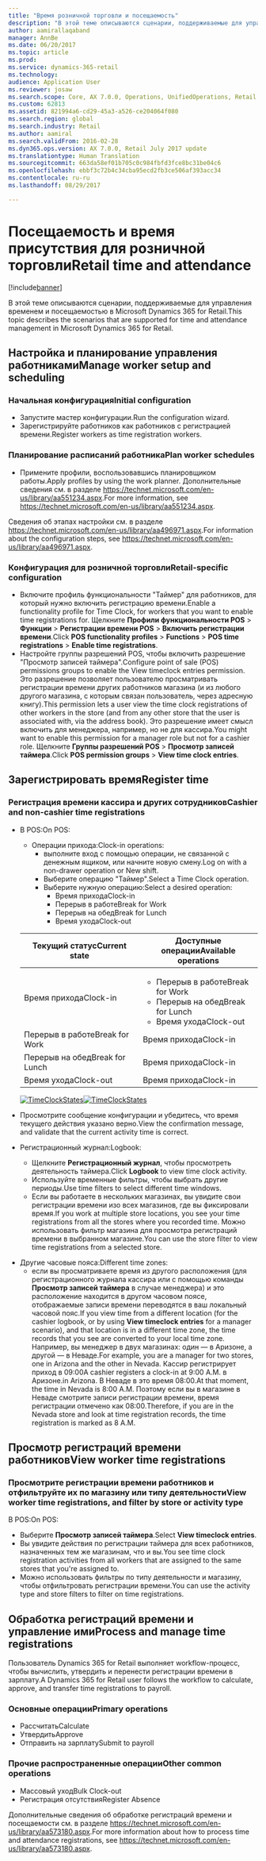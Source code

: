 ```yaml
---
title: "Время розничной торговли и посещаемость"
description: "В этой теме описываются сценарии, поддерживаемые для управления временем и посещаемостью в Microsoft Dynamics 365 for Retail."
author: aamirallaqaband
manager: AnnBe
ms.date: 06/20/2017
ms.topic: article
ms.prod: 
ms.service: dynamics-365-retail
ms.technology: 
audience: Application User
ms.reviewer: josaw
ms.search.scope: Core, AX 7.0.0, Operations, UnifiedOperations, Retail
ms.custom: 62813
ms.assetid: 821994a6-cd29-45a3-a526-ce204064f080
ms.search.region: global
ms.search.industry: Retail
ms.author: aamiral
ms.search.validFrom: 2016-02-28
ms.dyn365.ops.version: AX 7.0.0, Retail July 2017 update
ms.translationtype: Human Translation
ms.sourcegitcommit: 663da58ef01b705c0c984fbfd3fce8bc31be04c6
ms.openlocfilehash: ebbf3c72b4c34cba95ecd2fb3ce506af393acc34
ms.contentlocale: ru-ru
ms.lasthandoff: 08/29/2017

---
```


# <a name="retail-time-and-attendance"></a><span data-ttu-id="85763-103">Посещаемость и время присутствия для розничной торговли</span><span class="sxs-lookup"><span data-stu-id="85763-103">Retail time and attendance</span></span>

[!include[banner](includes/banner.md)]


<span data-ttu-id="85763-104">В этой теме описываются сценарии, поддерживаемые для управления временем и посещаемостью в Microsoft Dynamics 365 for Retail.</span><span class="sxs-lookup"><span data-stu-id="85763-104">This topic describes the scenarios that are supported for time and attendance management in Microsoft Dynamics 365 for Retail.</span></span> 

<a name="manage-worker-setup-and-scheduling"></a><span data-ttu-id="85763-105">Настройка и планирование управления работниками</span><span class="sxs-lookup"><span data-stu-id="85763-105">Manage worker setup and scheduling</span></span>
----------------------------------

### <a name="initial-configuration"></a><span data-ttu-id="85763-106">Начальная конфигурация</span><span class="sxs-lookup"><span data-stu-id="85763-106">Initial configuration</span></span>

-   <span data-ttu-id="85763-107">Запустите мастер конфигурации.</span><span class="sxs-lookup"><span data-stu-id="85763-107">Run the configuration wizard.</span></span>
-   <span data-ttu-id="85763-108">Зарегистрируйте работников как работников с регистрацией времени.</span><span class="sxs-lookup"><span data-stu-id="85763-108">Register workers as time registration workers.</span></span>

### <a name="plan-worker-schedules"></a><span data-ttu-id="85763-109">Планирование расписаний работника</span><span class="sxs-lookup"><span data-stu-id="85763-109">Plan worker schedules</span></span>

-   <span data-ttu-id="85763-110">Примените профили, воспользовавшись планировщиком работы.</span><span class="sxs-lookup"><span data-stu-id="85763-110">Apply profiles by using the work planner.</span></span> <span data-ttu-id="85763-111">Дополнительные сведения см. в разделе <https://technet.microsoft.com/en-us/library/aa551234.aspx>.</span><span class="sxs-lookup"><span data-stu-id="85763-111">For more information, see <https://technet.microsoft.com/en-us/library/aa551234.aspx>.</span></span>

<span data-ttu-id="85763-112">Сведения об этапах настройки см. в разделе <https://technet.microsoft.com/en-us/library/aa496971.aspx>.</span><span class="sxs-lookup"><span data-stu-id="85763-112">For information about the configuration steps, see <https://technet.microsoft.com/en-us/library/aa496971.aspx>.</span></span>

### <a name="retail-specific-configuration"></a><span data-ttu-id="85763-113">Конфигурация для розничной торговли</span><span class="sxs-lookup"><span data-stu-id="85763-113">Retail-specific configuration</span></span>

-   <span data-ttu-id="85763-114">Включите профиль функциональности "Таймер" для работников, для который нужно включить регистрацию времени.</span><span class="sxs-lookup"><span data-stu-id="85763-114">Enable a functionality profile for Time Clock, for workers that you want to enable time registrations for.</span></span> <span data-ttu-id="85763-115">Щелкните **Профили функциональности POS** &gt; **Функции** &gt; **Регистрации времени POS** &gt; **Включить регистрации времени**.</span><span class="sxs-lookup"><span data-stu-id="85763-115">Click **POS functionality profiles** &gt; **Functions** &gt; **POS time registrations** &gt; **Enable time registrations**.</span></span>
-   <span data-ttu-id="85763-116">Настройте группы разрешений POS, чтобы включить разрешение "Просмотр записей таймера".</span><span class="sxs-lookup"><span data-stu-id="85763-116">Configure point of sale (POS) permissions groups to enable the View timeclock entries permission.</span></span> <span data-ttu-id="85763-117">Это разрешение позволяет пользователю просматривать регистрации времени других работников магазина (и из любого другого магазина, с которым связан пользователь, через адресную книгу).</span><span class="sxs-lookup"><span data-stu-id="85763-117">This permission lets a user view the time clock registrations of other workers in the store (and from any other store that the user is associated with, via the address book).</span></span> <span data-ttu-id="85763-118">Это разрешение имеет смысл включить для менеджера, например, но не для кассира.</span><span class="sxs-lookup"><span data-stu-id="85763-118">You might want to enable this permission for a manager role but not for a cashier role.</span></span> <span data-ttu-id="85763-119">Щелкните **Группы разрешений POS** &gt; **Просмотр записей таймера**.</span><span class="sxs-lookup"><span data-stu-id="85763-119">Click **POS permission groups** &gt; **View time clock entries**.</span></span>

## <a name="register-time"></a><span data-ttu-id="85763-120">Зарегистрировать время</span><span class="sxs-lookup"><span data-stu-id="85763-120">Register time</span></span>
### <a name="cashier-and-non-cashier-time-registrations"></a><span data-ttu-id="85763-121">Регистрация времени кассира и других сотрудников</span><span class="sxs-lookup"><span data-stu-id="85763-121">Cashier and non-cashier time registrations</span></span>

-   <span data-ttu-id="85763-122">В POS:</span><span class="sxs-lookup"><span data-stu-id="85763-122">On POS:</span></span>
    -   <span data-ttu-id="85763-123">Операции прихода:</span><span class="sxs-lookup"><span data-stu-id="85763-123">Clock-in operations:</span></span>
        -   <span data-ttu-id="85763-124">выполните вход с помощью операции, не связанной с денежным ящиком, или начните новую смену.</span><span class="sxs-lookup"><span data-stu-id="85763-124">Log on with a non-drawer operation or New shift.</span></span>
        -   <span data-ttu-id="85763-125">Выберите операцию "Таймер".</span><span class="sxs-lookup"><span data-stu-id="85763-125">Select a Time Clock operation.</span></span>
        -   <span data-ttu-id="85763-126">Выберите нужную операцию:</span><span class="sxs-lookup"><span data-stu-id="85763-126">Select a desired operation:</span></span>
            -   <span data-ttu-id="85763-127">Время прихода</span><span class="sxs-lookup"><span data-stu-id="85763-127">Clock-in</span></span>
            -   <span data-ttu-id="85763-128">Перерыв в работе</span><span class="sxs-lookup"><span data-stu-id="85763-128">Break for Work</span></span>
            -   <span data-ttu-id="85763-129">Перерыв на обед</span><span class="sxs-lookup"><span data-stu-id="85763-129">Break for Lunch</span></span>
            -   <span data-ttu-id="85763-130">Время ухода</span><span class="sxs-lookup"><span data-stu-id="85763-130">Clock-out</span></span>

    <table>
    <colgroup>
    <col width="50%" />
    <col width="50%" />
    </colgroup>
    <thead>
    <tr class="header">
    <th><span data-ttu-id="85763-131">Текущий статус</span><span class="sxs-lookup"><span data-stu-id="85763-131">Current state</span></span></th>
    <th><span data-ttu-id="85763-132">Доступные операции</span><span class="sxs-lookup"><span data-stu-id="85763-132">Available operations</span></span></th>
    </tr>
    </thead>
    <tbody>
    <tr class="odd">
    <td><span data-ttu-id="85763-133">Время прихода</span><span class="sxs-lookup"><span data-stu-id="85763-133">Clock-in</span></span></td>
    <td><ul>
    <li><span data-ttu-id="85763-134">Перерыв в работе</span><span class="sxs-lookup"><span data-stu-id="85763-134">Break for Work</span></span></li>
    <li><span data-ttu-id="85763-135">Перерыв на обед</span><span class="sxs-lookup"><span data-stu-id="85763-135">Break for Lunch</span></span></li>
    <li><span data-ttu-id="85763-136">Время ухода</span><span class="sxs-lookup"><span data-stu-id="85763-136">Clock-out</span></span></li>
    </ul></td>
    </tr>
    <tr class="even">
    <td><span data-ttu-id="85763-137">Перерыв в работе</span><span class="sxs-lookup"><span data-stu-id="85763-137">Break for Work</span></span></td>
    <td><span data-ttu-id="85763-138">Время прихода</span><span class="sxs-lookup"><span data-stu-id="85763-138">Clock-in</span></span></td>
    </tr>
    <tr class="odd">
    <td><span data-ttu-id="85763-139">Перерыв на обед</span><span class="sxs-lookup"><span data-stu-id="85763-139">Break for Lunch</span></span></td>
    <td><span data-ttu-id="85763-140">Время прихода</span><span class="sxs-lookup"><span data-stu-id="85763-140">Clock-in</span></span></td>
    </tr>
    <tr class="even">
    <td><span data-ttu-id="85763-141">Время ухода</span><span class="sxs-lookup"><span data-stu-id="85763-141">Clock-out</span></span></td>
    <td><span data-ttu-id="85763-142">Время прихода</span><span class="sxs-lookup"><span data-stu-id="85763-142">Clock-in</span></span></td>
    </tr>
    </tbody>
    </table>

    <span data-ttu-id="85763-143">[![TimeClockStates](./media/timeclockstates.png)](./media/timeclockstates.png)</span><span class="sxs-lookup"><span data-stu-id="85763-143">[![TimeClockStates](./media/timeclockstates.png)](./media/timeclockstates.png)</span></span>
-   <span data-ttu-id="85763-144">Просмотрите сообщение конфигурации и убедитесь, что время текущего действия указано верно.</span><span class="sxs-lookup"><span data-stu-id="85763-144">View the confirmation message, and validate that the current activity time is correct.</span></span>
-   <span data-ttu-id="85763-145">Регистрационный журнал:</span><span class="sxs-lookup"><span data-stu-id="85763-145">Logbook:</span></span>
    -   <span data-ttu-id="85763-146">Щелкните **Регистрационный журнал**, чтобы просмотреть деятельность таймера.</span><span class="sxs-lookup"><span data-stu-id="85763-146">Click **Logbook** to view time clock activity.</span></span>
    -   <span data-ttu-id="85763-147">Используйте временные фильтры, чтобы выбрать другие периоды.</span><span class="sxs-lookup"><span data-stu-id="85763-147">Use time filters to select different time windows.</span></span>
    -   <span data-ttu-id="85763-148">Если вы работаете в нескольких магазинах, вы увидите свои регистрации времени изо всех магазинов, где вы фиксировали время.</span><span class="sxs-lookup"><span data-stu-id="85763-148">If you work at multiple store locations, you see your time registrations from all the stores where you recorded time.</span></span> <span data-ttu-id="85763-149">Можно использовать фильтр магазина для просмотра регистраций времени в выбранном магазине.</span><span class="sxs-lookup"><span data-stu-id="85763-149">You can use the store filter to view time registrations from a selected store.</span></span>

<!-- -->

-   <span data-ttu-id="85763-150">Другие часовые пояса:</span><span class="sxs-lookup"><span data-stu-id="85763-150">Different time zones:</span></span>
    -   <span data-ttu-id="85763-151">если вы просматриваете время из другого расположения (для регистрационного журнала кассира или с помощью команды **Просмотр записей таймера** в случае менеджера) и это расположение находится в другом часовом поясе, отображаемые записи времени переводятся в ваш локальный часовой пояс.</span><span class="sxs-lookup"><span data-stu-id="85763-151">If you view time from a different location (for the cashier logbook, or by using **View timeclock entries** for a manager scenario), and that location is in a different time zone, the time records that you see are converted to your local time zone.</span></span> <span data-ttu-id="85763-152">Например, вы менеджер в двух магазинах: один — в Аризоне, а другой — в Неваде.</span><span class="sxs-lookup"><span data-stu-id="85763-152">For example, you are a manager for two stores, one in Arizona and the other in Nevada.</span></span> <span data-ttu-id="85763-153">Кассир регистрирует приход в 09:00</span><span class="sxs-lookup"><span data-stu-id="85763-153">A cashier registers a clock-in at 9:00 A.M.</span></span> <span data-ttu-id="85763-154">в Аризоне.</span><span class="sxs-lookup"><span data-stu-id="85763-154">in Arizona.</span></span> <span data-ttu-id="85763-155">В Неваде в это время 08:00.</span><span class="sxs-lookup"><span data-stu-id="85763-155">At that moment, the time in Nevada is 8:00 A.M.</span></span> <span data-ttu-id="85763-156">Поэтому если вы в магазине в Неваде смотрите записи регистрации времени, время регистрации отмечено как 08:00.</span><span class="sxs-lookup"><span data-stu-id="85763-156">Therefore, if you are in the Nevada store and look at time registration records, the time registration is marked as 8 A.M.</span></span>

## <a name="view-worker-time-registrations"></a><span data-ttu-id="85763-157">Просмотр регистраций времени работников</span><span class="sxs-lookup"><span data-stu-id="85763-157">View worker time registrations</span></span>
### <a name="view-worker-time-registrations-and-filter-by-store-or-activity-type"></a><span data-ttu-id="85763-158">Просмотрите регистрации времени работников и отфильтруйте их по магазину или типу деятельности</span><span class="sxs-lookup"><span data-stu-id="85763-158">View worker time registrations, and filter by store or activity type</span></span>

<span data-ttu-id="85763-159">В POS:</span><span class="sxs-lookup"><span data-stu-id="85763-159">On POS:</span></span>

-   <span data-ttu-id="85763-160">Выберите **Просмотр записей таймера**.</span><span class="sxs-lookup"><span data-stu-id="85763-160">Select **View timeclock entries**.</span></span>
-   <span data-ttu-id="85763-161">Вы увидите действия по регистрации таймера для всех работников, назначенных тем же магазинам, что и вы.</span><span class="sxs-lookup"><span data-stu-id="85763-161">You see time clock registration activities from all workers that are assigned to the same stores that you're assigned to.</span></span>
-   <span data-ttu-id="85763-162">Можно использовать фильтры по типу деятельности и магазину, чтобы отфильтровать регистрации времени.</span><span class="sxs-lookup"><span data-stu-id="85763-162">You can use the activity type and store filters to filter on time registrations.</span></span>

## <a name="process-and-manage-time-registrations"></a><span data-ttu-id="85763-163">Обработка регистраций времени и управление ими</span><span class="sxs-lookup"><span data-stu-id="85763-163">Process and manage time registrations</span></span>
<span data-ttu-id="85763-164">Пользователь Dynamics 365 for Retail выполняет workflow-процесс, чтобы вычислить, утвердить и перенести регистрации времени в зарплату.</span><span class="sxs-lookup"><span data-stu-id="85763-164">A Dynamics 365 for Retail user follows the workflow to calculate, approve, and transfer time registrations to payroll.</span></span>

### <a name="primary-operations"></a><span data-ttu-id="85763-165">Основные операции</span><span class="sxs-lookup"><span data-stu-id="85763-165">Primary operations</span></span>

-   <span data-ttu-id="85763-166">Рассчитать</span><span class="sxs-lookup"><span data-stu-id="85763-166">Calculate</span></span>
-   <span data-ttu-id="85763-167">Утвердить</span><span class="sxs-lookup"><span data-stu-id="85763-167">Approve</span></span>
-   <span data-ttu-id="85763-168">Отправить на зарплату</span><span class="sxs-lookup"><span data-stu-id="85763-168">Submit to payroll</span></span>

### <a name="other-common-operations"></a><span data-ttu-id="85763-169">Прочие распространенные операции</span><span class="sxs-lookup"><span data-stu-id="85763-169">Other common operations</span></span>

-   <span data-ttu-id="85763-170">Массовый уход</span><span class="sxs-lookup"><span data-stu-id="85763-170">Bulk Clock-out</span></span>
-   <span data-ttu-id="85763-171">Регистрация отсутствия</span><span class="sxs-lookup"><span data-stu-id="85763-171">Register Absence</span></span>

<span data-ttu-id="85763-172">Дополнительные сведения об обработке регистраций времени и посещаемости см. в разделе <https://technet.microsoft.com/en-us/library/aa573180.aspx>.</span><span class="sxs-lookup"><span data-stu-id="85763-172">For more information about how to process time and attendance registrations, see <https://technet.microsoft.com/en-us/library/aa573180.aspx>.</span></span>




